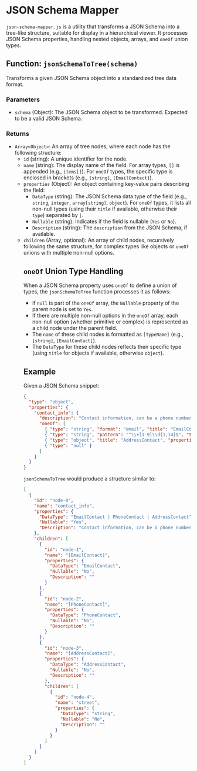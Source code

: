 # JSON Schema Mapper

`json-schema-mapper.js` is a utility that transforms a JSON Schema into a tree-like structure, suitable for display in a hierarchical viewer. It processes JSON Schema properties, handling nested objects, arrays, and `oneOf` union types.

## Function: `jsonSchemaToTree(schema)`

Transforms a given JSON Schema object into a standardized tree data format.

### Parameters

-   `schema` (Object): The JSON Schema object to be transformed. Expected to be a valid JSON Schema.

### Returns

-   `Array<Object>`: An array of tree nodes, where each node has the following structure:
    -   `id` (string): A unique identifier for the node.
    -   `name` (string): The display name of the field. For array types, `[]` is appended (e.g., `items[]`). For `oneOf` types, the specific type is enclosed in brackets (e.g., `[string]`, `[EmailContact]`).
    -   `properties` (Object): An object containing key-value pairs describing the field:
        -   `DataType` (string): The JSON Schema data type of the field (e.g., `string`, `integer`, `array[string]`, `object`). For `oneOf` types, it lists all non-null types (using their `title` if available, otherwise their `type`) separated by ` | `.
        -   `Nullable` (string): Indicates if the field is nullable (`Yes` or `No`).
        -   `Description` (string): The `description` from the JSON Schema, if available.
    -   `children` (Array<Object>, optional): An array of child nodes, recursively following the same structure, for complex types like objects or `oneOf` unions with multiple non-null options.

## `oneOf` Union Type Handling

When a JSON Schema property uses `oneOf` to define a union of types, the `jsonSchemaToTree` function processes it as follows:

-   If `null` is part of the `oneOf` array, the `Nullable` property of the parent node is set to `Yes`.
-   If there are multiple non-null options in the `oneOf` array, each non-null option (whether primitive or complex) is represented as a child node under the parent field.
-   The `name` of these child nodes is formatted as `[TypeName]` (e.g., `[string]`, `[EmailContact]`).
-   The `DataType` for these child nodes reflects their specific type (using `title` for objects if available, otherwise `object`).

## Example

Given a JSON Schema snippet:

```json
{
  "type": "object",
  "properties": {
    "contact_info": {
      "description": "Contact information, can be a phone number or an email.",
      "oneOf": [
        { "type": "string", "format": "email", "title": "EmailContact" },
        { "type": "string", "pattern": "^\\+[1-9]\\d{1,14}$", "title": "PhoneContact" },
        { "type": "object", "title": "AddressContact", "properties": { "street": { "type": "string" } } },
        { "type": "null" }
      ]
    }
  }
}
```

`jsonSchemaToTree` would produce a structure similar to:

```json
[
  {
    "id": "node-0",
    "name": "contact_info",
    "properties": {
      "DataType": "EmailContact | PhoneContact | AddressContact",
      "Nullable": "Yes",
      "Description": "Contact information, can be a phone number or an email."
    },
    "children": [
      {
        "id": "node-1",
        "name": "[EmailContact]",
        "properties": {
          "DataType": "EmailContact",
          "Nullable": "No",
          "Description": ""
        }
      },
      {
        "id": "node-2",
        "name": "[PhoneContact]",
        "properties": {
          "DataType": "PhoneContact",
          "Nullable": "No",
          "Description": ""
        }
      },
      {
        "id": "node-3",
        "name": "[AddressContact]",
        "properties": {
          "DataType": "AddressContact",
          "Nullable": "No",
          "Description": ""
        },
        "children": [
          {
            "id": "node-4",
            "name": "street",
            "properties": {
              "DataType": "string",
              "Nullable": "No",
              "Description": ""
            }
          }
        ]
      }
    ]
  }
]
```